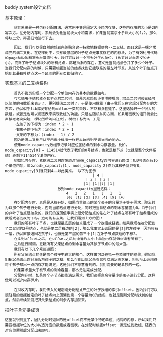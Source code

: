 buddy system设计文档

基本原理：

		伙伴系统是一种内存分配算法，通常用于管理固定大小的内存块，这些内存块的大小是2的幂次方。在分配内存时，系统会对比当前块大小和需求，如果当前需求小于块大小的1/2，那么将块二分，再递归地进行下去。
	
		因此，我们可以很自然的想到完美贴合这一特效地数据结构--二叉树。而且这是一棵非常漂亮的满二叉树。在这棵树中，只有最底层的叶子结点是事实存在的内存块，为了有效利用代码的page结构体和避免树深度过大，我们可以以一个页为叶子的单位。(也可以以自定义的大小)。而除了叶子结点以外的所有结点，都是抽象的存在，意义是当前结点合并了多少个叶子。当我们分配内存的时候，只需要根据当前的结点找到它能联系的最左叶节点，从这个叶子结点开始到其最右叶结点这一个区间的所有页都归他了。

实现基本的二叉树结构

		首先不管页实现一个分配一个单位内存的基本的数据结构。
		可以使用传统的结点套节点的二叉树，但是突然受到小根堆的启发，完全二叉树就已经可以简单的用数组来表示了，更别提满二叉树了。于是使用数组（由于我们正在实现分配内存的大东西，所以似乎lib库没有给到malloc一类的函数，不然有点套娃了。这里选择开一个很大的数组，或者是也可以用链表来实现数组的功能，只是在随机访问方面，如果用链表的话开销会比直接老老实实建一棵树然后访问还大），树根下标为0，于是
		·左孩子的下标为：index * 2 + 1
		·右孩子的下标为：index * 2 + 1
		·父亲的下标为：(index - 1) / 2
		因为是满二叉树所以不用像小根堆一样担心访问到不该访问的地方。
		使用node_capacity数组来记录对应位置结点的剩余内存容量。比如，node_capacity[0] = 114514就代表了我们的0号结点，也就是根节点（也就是整个伙伴系统）还剩下114514个单位内存。
		初始化内存时，依据满二叉树的性质对node_capacity的内容进行修改：如0号结点有16个单位内存，那么node_capacity[1]、node_capacity[2]作为其孩子就只有8，node_capacity[3]就只剩4……以此类推。 以下为图示
											| 4 | 
										 | 2 | | 2 |
										|1| |1||1| |1|
							放到node_capacity里是这样：
								4   2   2   1   1   1   1   
								[0] [1] [2] [3] [4] [5] [6]
		在分配内存时，原理是从根开始，如果当前结点的某个孩子的容量大于等于需求，那么转为以那个孩子进行分配，否则当前结点进行分配，同时把当前结点的剩余容量置为0。由于我们的非叶子结点是抽象的，我们的返回值事实上是分配结点的最左叶子结点在所有叶子结点组成的数组或者链表的下标。这可能有点绕，让我们看到上方的图：
		我们的所有叶子节点，也就是最底层的结点组成了一个数组或链表。如果我现在被分配到了二叉树的2号结点，也就是第二层右边的|2|，那么我事实上返回的是|2|的左孩子（因为只有一层，所以直接返回左孩子），也就是第三层的第三个|1|在叶子节点数组的下标2。
		在拿到offset之后，在offset之后的申请的大小个单位内存就归申请者所有了。
		之后进行回溯，更新所有父亲结点的剩余容量为其孩子节点中的最大值。
		我们有以下几个规则遵照：
		所有父亲结点的值是两个孩子中较大的那个。这样做可以避免一些欺骗性的结果，假如我们把父亲结点的容量设为孩子的之和，那么可能出现父亲看似可以满足需求量，但实际上必须得每个孩子都出一点内存才能满足，这是我们不愿意看到的。我们需要的是单独的一边。
		如果需求量大于根节点的剩余容量，那么无法完成分配。
		分配内存时，如果两个子节点都能满足需求，我们选择剩余容量小的孩子进行分配。这样做可以减少内存碎片。
		
		在回收内存时，我们传入的是刚刚分配结点产生的叶子数组的索引offset。因为我们可以很轻易的根据给定的叶子结点向上回溯到第一个容量为0的结点，也就是刚刚分配时找到的结点。然后继续回溯把其父亲结点的剩余内存加回来。


把叶子单元换成页

	这里就很明显了，因为分配时返回的是offset而不是某个特定单位、结构的内存，所以我们只需要根据单位的大小构造对应的数组或者链表，在分配时根据offset一直定位到数组、链表的对应位置然后分配出去即可。